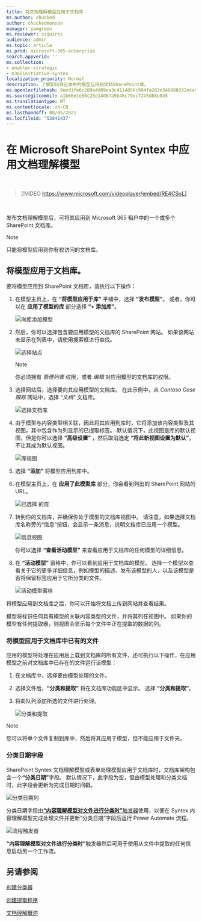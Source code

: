 ```yaml
---
title: 将文档理解模型应用于文档库
ms.author: chucked
author: chuckedmonson
manager: pamgreen
ms.reviewer: ssquires
audience: admin
ms.topic: article
ms.prod: microsoft-365-enterprise
search.appverid: ''
ms.collection:
- enabler-strategic
- m365initiative-syntex
localization_priority: Normal
description: 了解如何将已发布的模型应用到文档SharePoint库。
ms.openlocfilehash: 9eed1fe6c209a4d89ea3c4114856c994fa283e340880332ecaa84a9a33bdb8ab
ms.sourcegitcommit: a1b66e1e80c25d14d67a9b46c79ec7245d88e045
ms.translationtype: MT
ms.contentlocale: zh-CN
ms.lasthandoff: 08/05/2021
ms.locfileid: "53841437"
---
```

# <a name="apply-a-document-understanding-model-in-microsoft-sharepoint-syntex"></a>在 Microsoft SharePoint Syntex 中应用文档理解模型

</br>

> [!VIDEO https://www.microsoft.com/videoplayer/embed/RE4CSoL]

</br>

发布文档理解模型后，可将其应用到 Microsoft 365 租户中的一个或多个 SharePoint 文档库。

> [!NOTE]
> 只能将模型应用到你有权访问的文档库。


## <a name="apply-your-model-to-a-document-library"></a>将模型应用于文档库。

要将模型应用到 SharePoint 文档库，请执行以下操作：

1. 在模型主页上，在 **“将模型应用于库”** 平铺中，选择 **“发布模型”**。 或者，你可以在 **应用了模型的库** 部分选择 **“+ 添加库”**。 </br>

    ![向库添加模型](../media/content-understanding/apply-to-library.png)</br>

2. 然后，你可以选择包含要应用模型的文档库的 SharePoint 网站。 如果该网站未显示在列表中，请使用搜索框进行查找。</br>

    ![选择站点](../media/content-understanding/site-search.png)</br>

    > [!NOTE]
    > 你必须拥有 *管理列表* 权限，或者 *编辑* 对应用模型的文档库的权限。</br>

3. 选择网站后，选择要向其应用模型的文档库。 在此示例中，从 *Contoso Case 跟踪* 网站中，选择 “*文档"* 文档库。</br>

    ![选择文档库](../media/content-understanding/select-doc-library.png)</br>

4. 由于模型与内容类型相关联，因此将其应用到库时，它将添加该内容类型及其视图，其中包含作为列显示的已提取标签。 默认情况下，此视图是库的默认视图，但是你可以选择 **“高级设置”** ，然后取消选定 **“将此新视图设置为默认”**，不让其成为默认视图。</br>

    ![库视图](../media/content-understanding/library-view.png)</br>

5. 选择 **“添加”** 将模型应用到库中。 
6. 在模型主页上，在 **应用了此模型库** 部分，你会看到列出的 SharePoint 网站的 URL。</br>

    ![已选择 的库](../media/content-understanding/selected-library.png)</br>

7. 转到你的文档库，并确保你处于模型的文档库视图中。 请注意，如果选择文档库名称旁的“信息”按钮，会显示一条消息，说明文档库已应用一个模型。

    ![信息视图](../media/content-understanding/info-du.png)</br> 

    你可以选择 **“查看活动模型”** 来查看应用于文档库的任何模型的详细信息。

8. 在 **“活动模型”** 窗格中，你可以看到应用于文档库的模型。 选择一个模型以查看关于它的更多详细信息，例如模型的描述、发布该模型的人，以及该模型是否将保留标签应用于它所分类的文件。

    ![活动模型窗格](../media/content-understanding/active-models.png)</br> 

将模型应用到文档库之后，你可以开始将文档上传到网站并查看结果。

模型将标识任何具有模型的关联内容类型的文件，并将其列在视图中。 如果你的模型有任何提取器，则视图会显示每个文件中正在提取的数据的列。

### <a name="apply-the-model-to-files-already-in-the-document-library"></a>将模型应用于文档库中已有的文件

应用的模型将处理在应用后上载到文档库的所有文件，还可执行以下操作，在应用模型之前对文档库中已存在的文件运行该模型：

1. 在文档库中，选择要由模型处理的文件。
2. 选择文件后，**“分类和提取”** 将在文档库功能区中显示。 选择 **“分类和提取”**。
3. 将向队列添加所选的文件进行处理。

      ![分类和提取](../media/content-understanding/extract-classify.png)</br> 

> [!NOTE]
> 您可以将单个文件复制到库中，然后将其应用于模型，但不能应用于文件夹。

### <a name="the-classification-date-field"></a>分类日期字段

SharePoint Syntex 文档理解模型或表单处理模型应用于文档库时，文档库架构包含一个<b>“分类日期”</b>字段。 默认情况下，此字段为空，但由模型处理和分类文档时，此字段会更新为完成日期时间戳。 

   ![分类日期列](../media/content-understanding/class-date-column.png)</br> 

分类日期字段由[<b>“内容理解模型对文件进行分类时”</b>触发器](/connectors/sharepointonline/#when-a-file-is-classified-by-a-content-understanding-model)使用，以便在 Syntex 内容理解模型完成处理文件并更新“分类日期”字段后运行 Power Automate 流程。

   ![流程触发器](../media/content-understanding/trigger.png)</br>

<b>“内容理解模型对文件进行分类时”</b>触发器然后可用于使用从文件中提取的任何信息启动另一个工作流。



## <a name="see-also"></a>另请参阅
[创建分类器](create-a-classifier.md)

[创建提取程序](create-an-extractor.md)

[文档理解概述](document-understanding-overview.md)
